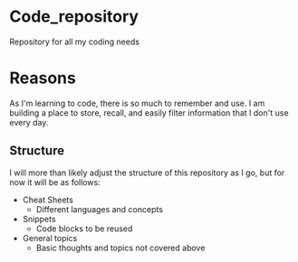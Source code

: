 # Code_repository
 Repository for all my coding needs

# Reasons
 As I'm learning to code, there is so much to remember and use. I am building a place to store, recall, and easily filter information that I don't use every day.

## Structure
 I will more than likely adjust the structure of this repository as I go, but for now it will be as follows:
 - Cheat Sheets
   - Different languages and concepts
 - Snippets
   - Code blocks to be reused
 - General topics
   - Basic thoughts and topics not covered above
